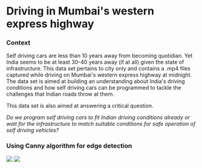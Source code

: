 # Driving in Mumbai's western express highway

### Context

Self driving cars are less than 10 years away from becoming quotidian. Yet India seems to be at least 30-40 years away (if at all) given the state of infrastructure. This data set pertains to city only and contains a .mp4 files captured while driving on Mumbai's western express highway at midnight. The data set is aimed at building an understanding about India's driving conditions and how self driving cars can be programmed to tackle the challenges that Indian roads throw at them.

This data set is also aimed at answering a critical question. 

*Do we program self driving cars to fit Indian driving conditions already or wait for the infrastructure to match suitable conditions for safe operation of self driving vehicles?*

### Using Canny algorithm for edge detection
![](https://github.com/deveshdatwani/self-driving-cars-India/blob/master/data/screenshot1.png)
![](https://github.com/deveshdatwani/self-driving-cars-India/blob/master/data/screenshotdetect.png)

